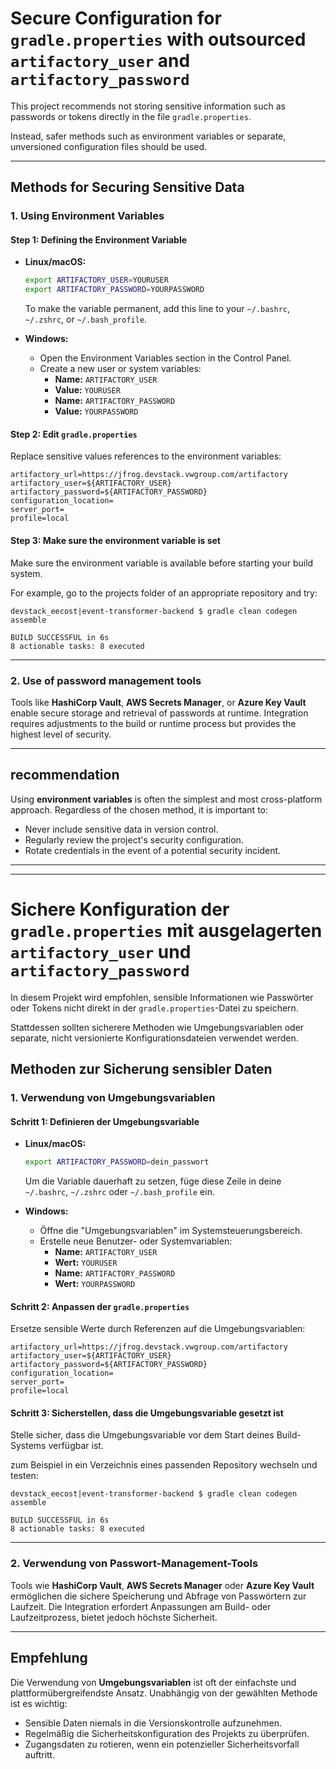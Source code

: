 # Secure Configuration for `gradle.properties` with outsourced `artifactory_user` and `artifactory_password`

This project recommends not storing sensitive information such as passwords or tokens directly in the file `gradle.properties`.  

Instead, safer methods such as environment variables or separate, unversioned configuration files should be used.

---

## Methods for Securing Sensitive Data

### 1. Using Environment Variables

#### Step 1: Defining the Environment Variable

- **Linux/macOS:** 
  ```bash
  export ARTIFACTORY_USER=YOURUSER
  export ARTIFACTORY_PASSWORD=YOURPASSWORD
  ```
  To make the variable permanent, add this line to your `~/.bashrc`, `~/.zshrc`, or `~/.bash_profile`.

- **Windows:**
  - Open the Environment Variables section in the Control Panel.
  - Create a new user or system variables:
    - **Name:** `ARTIFACTORY_USER`
    - **Value:** `YOURUSER`
    - **Name:** `ARTIFACTORY_PASSWORD`
    - **Value:** `YOURPASSWORD`

#### Step 2: Edit `gradle.properties`
Replace sensitive values references to the environment variables:

```properties
artifactory_url=https://jfrog.devstack.vwgroup.com/artifactory
artifactory_user=${ARTIFACTORY_USER}
artifactory_password=${ARTIFACTORY_PASSWORD}
configuration_location=
server_port=
profile=local
```

#### Step 3: Make sure the environment variable is set

Make sure the environment variable is available before starting your build system.

For example, go to the projects folder of an appropriate repository and try:
```
devstack_eecost|event-transformer-backend $ gradle clean codegen assemble          

BUILD SUCCESSFUL in 6s
8 actionable tasks: 8 executed
```

---

### 2. **Use of password management tools**
Tools like **HashiCorp Vault**, **AWS Secrets Manager**, or **Azure Key Vault** enable secure storage and retrieval of passwords at runtime. 
Integration requires adjustments to the build or runtime process but provides the highest level of security.

---

## recommendation
Using **environment variables** is often the simplest and most cross-platform approach. Regardless of the chosen method, it is important to:
- Never include sensitive data in version control.
- Regularly review the project's security configuration.
- Rotate credentials in the event of a potential security incident.


---

---

# Sichere Konfiguration der `gradle.properties` mit ausgelagerten `artifactory_user` und `artifactory_password`

In diesem Projekt wird empfohlen, sensible Informationen wie Passwörter oder Tokens nicht direkt in der `gradle.properties`-Datei zu speichern. 

Stattdessen sollten sicherere Methoden wie Umgebungsvariablen oder separate, nicht versionierte Konfigurationsdateien verwendet werden.


## Methoden zur Sicherung sensibler Daten

### 1. **Verwendung von Umgebungsvariablen**

#### Schritt 1: Definieren der Umgebungsvariable

- **Linux/macOS:** 
  ```bash
  export ARTIFACTORY_PASSWORD=dein_passwort
  ```
  Um die Variable dauerhaft zu setzen, füge diese Zeile in deine `~/.bashrc`, `~/.zshrc` oder `~/.bash_profile` ein.

- **Windows:**
  - Öffne die "Umgebungsvariablen" im Systemsteuerungsbereich.
  - Erstelle neue Benutzer- oder Systemvariablen:
    - **Name:** `ARTIFACTORY_USER`
    - **Wert:** `YOURUSER`
    - **Name:** `ARTIFACTORY_PASSWORD`
    - **Wert:** `YOURPASSWORD`

#### Schritt 2: Anpassen der `gradle.properties`
Ersetze sensible Werte durch Referenzen auf die Umgebungsvariablen:
```properties
artifactory_url=https://jfrog.devstack.vwgroup.com/artifactory
artifactory_user=${ARTIFACTORY_USER}
artifactory_password=${ARTIFACTORY_PASSWORD}
configuration_location=
server_port=
profile=local
```

#### Schritt 3: Sicherstellen, dass die Umgebungsvariable gesetzt ist

Stelle sicher, dass die Umgebungsvariable vor dem Start deines Build-Systems verfügbar ist.

zum Beispiel in ein Verzeichnis eines passenden Repository wechseln und testen:
```
devstack_eecost|event-transformer-backend $ gradle clean codegen assemble          

BUILD SUCCESSFUL in 6s
8 actionable tasks: 8 executed
```

---

### 2. **Verwendung von Passwort-Management-Tools**
Tools wie **HashiCorp Vault**, **AWS Secrets Manager** oder **Azure Key Vault** ermöglichen die sichere Speicherung und Abfrage von Passwörtern zur Laufzeit. 
Die Integration erfordert Anpassungen am Build- oder Laufzeitprozess, bietet jedoch höchste Sicherheit.

---

## Empfehlung
Die Verwendung von **Umgebungsvariablen** ist oft der einfachste und plattformübergreifendste Ansatz. Unabhängig von der gewählten Methode ist es wichtig:
- Sensible Daten niemals in die Versionskontrolle aufzunehmen.
- Regelmäßig die Sicherheitskonfiguration des Projekts zu überprüfen.
- Zugangsdaten zu rotieren, wenn ein potenzieller Sicherheitsvorfall auftritt.

